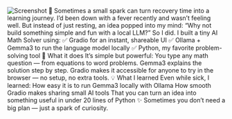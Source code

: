 ![Screenshot](static/images/demo.png)
🌟 Sometimes a small spark can turn recovery time into a learning journey.
I’d been down with a fever recently and wasn’t feeling well. But instead of just resting, an idea popped into my mind:
“Why not build something simple and fun with a local LLM?”
So I did.
 I built a tiny AI Math Solver using:
 ✅ Gradio for an instant, shareable UI
 ✅ Ollama + Gemma3 to run the language model locally
 ✅ Python, my favorite problem-solving tool
🤖 What it does
It’s simple but powerful:
You type any math question — from equations to word problems.
Gemma3 explains the solution step by step.
Gradio makes it accessible for anyone to try in the browser — no setup, no extra tools.
💡 What I learned
Even while sick, I learned:
How easy it is to run Gemma3 locally with Ollama
How smooth Gradio makes sharing small AI tools
That you can turn an idea into something useful in under 20 lines of Python
✨ Sometimes you don’t need a big plan — just a spark of curiosity.
